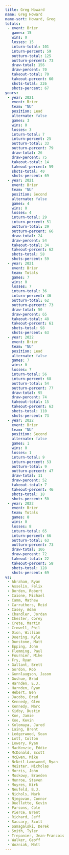```yaml
---
title: Greg Howard
name: Greg Howard
name-sort: Howard, Greg
totals:
 - event: Brier
   games: 15
   wins: 0
   losses: 15
   inturn-total: 101
   inturn-percent: 59
   outturn-total: 125
   outturn-percent: 73
   draw-total: 156
   draw-percent: 70
   takeout-total: 70
   takeout-percent: 60
   shots-total: 226
   shots-percent: 67
years:
 - year: 2021
   event: Brier
   team: "NU"
   position: Lead
   alternate: false
   games: 3
   wins: 0
   losses: 3
   inturn-total: 7
   inturn-percent: 25
   outturn-total: 33
   outturn-percent: 79
   draw-total: 26
   draw-percent: 75
   takeout-total: 14
   takeout-percent: 59
   shots-total: 40
   shots-percent: 69
 - year: 2021
   event: Brier
   team: "NU"
   position: Second
   alternate: false
   games: 4
   wins: 0
   losses: 4
   inturn-total: 29
   inturn-percent: 51
   outturn-total: 29
   outturn-percent: 66
   draw-total: 24
   draw-percent: 54
   takeout-total: 34
   takeout-percent: 62
   shots-total: 58
   shots-percent: 59
 - year: 2021
   event: Brier
   team: Totals
   games: 7
   wins: 0
   losses: 7
   inturn-total: 36
   inturn-percent: 46
   outturn-total: 62
   outturn-percent: 73
   draw-total: 50
   draw-percent: 65
   takeout-total: 48
   takeout-percent: 61
   shots-total: 98
   shots-percent: 63
 - year: 2022
   event: Brier
   team: "NU"
   position: Lead
   alternate: false
   games: 7
   wins: 0
   losses: 7
   inturn-total: 56
   inturn-percent: 68
   outturn-total: 54
   outturn-percent: 77
   draw-total: 95
   draw-percent: 74
   takeout-total: 15
   takeout-percent: 63
   shots-total: 110
   shots-percent: 73
 - year: 2022
   event: Brier
   team: "NU"
   position: Second
   alternate: false
   games: 1
   wins: 0
   losses: 1
   inturn-total: 9
   inturn-percent: 53
   outturn-total: 9
   outturn-percent: 47
   draw-total: 11
   draw-percent: 52
   takeout-total: 7
   takeout-percent: 46
   shots-total: 18
   shots-percent: 50
 - year: 2022
   event: Brier
   team: Totals
   games: 8
   wins: 0
   losses: 8
   inturn-total: 65
   inturn-percent: 66
   outturn-total: 63
   outturn-percent: 73
   draw-total: 106
   draw-percent: 72
   takeout-total: 22
   takeout-percent: 58
   shots-total: 128
   shots-percent: 69
vs:
 - Abraham, Ryan
 - Asselin, Felix
 - Borden, Robert
 - Caione, Michael
 - Camm, Mathew
 - Carruthers, Reid
 - Casey, Adam
 - Chandler, Jordan
 - Chester, Corey
 - Crete, Martin
 - Crowell, Phil
 - Dion, William
 - Doering, Kyle
 - Dunstone, Matt
 - Epping, John
 - Flemming, Paul
 - Fournier, Mike
 - Fry, Ryan
 - Gallant, Brett
 - Gordon, Rob
 - Gunnlaugson, Jason
 - Gushue, Brad
 - Harnden, E.J.
 - Harnden, Ryan
 - Hebert, Ben
 - Jacobs, Brad
 - Kennedy, Glen
 - Kennedy, Marc
 - Kidby, Dustin
 - Koe, Jamie
 - Koe, Kevin
 - Kolomaya, Jared
 - Laing, Brent
 - Ledgerwood, Sean
 - Lott, Colton
 - Lowery, Ryan
 - MacKenzie, Eddie
 - McDonald, Scott
 - McEwen, Mike
 - NcNeil-Lamswood, Ryan
 - Meister, Nicholas
 - Morris, John
 - Moskowy, Braeden
 - Munroe, Steven
 - Muyres, Kirk
 - Neufeld, B.J.
 - Nichols, Mark
 - Njegovan, Connor
 - Ouellette, Kevin
 - Parsons, Cole
 - Pierce, Brent
 - Richard, Jeff
 - Saccary, Scott
 - Samagalski, Derek
 - Smith, Tyler
 - Trepanier, Jean-Francois
 - Walker, Geoff
 - Wozniak, Matt
---
```


